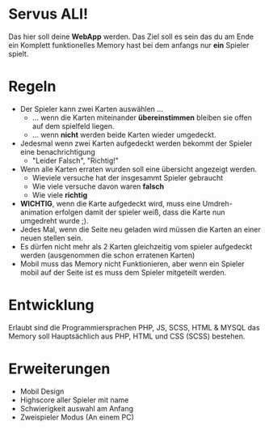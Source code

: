 # Servus ALI!

Das hier soll deine **WebApp** werden. Das Ziel soll es sein das du am Ende ein Komplett funktionelles Memory hast bei dem anfangs nur **ein** Spieler spielt.

# Regeln

- Der Spieler kann zwei Karten auswählen ...
  - ... wenn die Karten miteinander **übereinstimmen** bleiben sie offen auf dem spielfeld liegen.
  - ... wenn **nicht** werden beide Karten wieder umgedeckt.
- Jedesmal wenn zwei Karten aufgedeckt werden bekommt der Spieler eine benachrichtigung
  - "Leider Falsch", "Richtig!"
- Wenn alle Karten erraten wurden soll eine übersicht angezeigt werden.
  - Wieviele versuche hat der insgesammt Spieler gebraucht
  - Wie viele versuche davon waren **falsch**
  - Wie viele **richtig**
- **WICHTIG**, wenn die Karte aufgedeckt wird, muss eine Umdreh-animation erfolgen damit der spieler weiß, dass die Karte nun umgedreht wurde ;).
- Jedes Mal, wenn die Seite neu geladen wird müssen die Karten an einer neuen stellen sein.
- Es dürfen nicht mehr als 2 Karten gleichzeitig vom spieler aufgedeckt werden (ausgenommen die schon erratenen Karten)
- Mobil muss das Memory nicht Funktionieren, aber wenn ein Spieler mobil auf der Seite ist es muss dem Spieler mitgeteilt werden.

# Entwicklung
Erlaubt sind die Programmiersprachen PHP, JS, SCSS, HTML & MYSQL
das Memory soll Hauptsächlich aus PHP, HTML und CSS (SCSS) bestehen.


# Erweiterungen
- Mobil Design
- Highscore aller Spieler mit name
- Schwierigkeit auswahl am Anfang
- Zweispieler Modus (An einem PC)